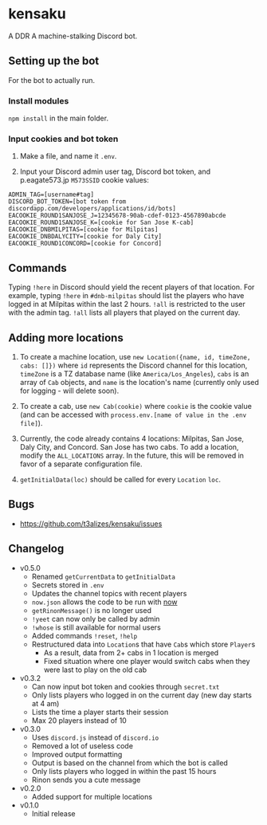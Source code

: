 # kensaku

A DDR A machine-stalking Discord bot.

## Setting up the bot

For the bot to actually run.

### Install modules

`npm install` in the main folder.

### Input cookies and bot token

1. Make a file, and name it `.env`.

2. Input your Discord admin user tag, Discord bot token, and p.eagate573.jp `M573SSID` cookie values:
```
ADMIN_TAG=[username#tag]
DISCORD_BOT_TOKEN=[bot token from discordapp.com/developers/applications/id/bots]
EACOOKIE_ROUND1SANJOSE_J=12345678-90ab-cdef-0123-4567890abcde
EACOOKIE_ROUND1SANJOSE_K=[cookie for San Jose K-cab]
EACOOKIE_DNBMILPITAS=[cookie for Milpitas]
EACOOKIE_DNBDALYCITY=[cookie for Daly City]
EACOOKIE_ROUND1CONCORD=[cookie for Concord]
```

## Commands

Typing `!here` in Discord should yield the recent players of that location. For example, typing `!here` in `#dnb-milpitas` should list the players who have logged in at Milpitas within the last 2 hours. `!all` is restricted to the user with the admin tag. `!all` lists all players that played on the current day.

## Adding more locations

1. To create a machine location, use `new Location({name, id, timeZone, cabs: []})` where `id` represents the Discord channel for this location, `timeZone` is a TZ database name (like `America/Los_Angeles`), `cabs` is an array of `Cab` objects, and `name` is the location's name (currently only used for logging - will delete soon).

2. To create a cab, use `new Cab(cookie)` where `cookie` is the cookie value (and can be accessed with `process.env.[name of value in the .env file]`).

3. Currently, the code already contains 4 locations: Milpitas, San Jose, Daly City, and Concord. San Jose has two cabs. To add a location, modify the `ALL_LOCATIONS` array. In the future, this will be removed in favor of a separate configuration file.

5. `getInitialData(loc)` should be called for every `Location` `loc`.

## Bugs
* https://github.com/t3alizes/kensaku/issues

## Changelog
* v0.5.0
  * Renamed `getCurrentData` to `getInitialData`
  * Secrets stored in `.env`
  * Updates the channel topics with recent players
  * `now.json` allows the code to be run with [now](https://zeit.co/now)
  * `getRinonMessage()` is no longer used
  * `!yeet` can now only be called by admin
  * `!whose` is still available for normal users
  * Added commands `!reset`, `!help`
  * Restructured data into `Location`s that have `Cab`s which store `Player`s
    * As a result, data from 2+ cabs in 1 location is merged
    * Fixed situation where one player would switch cabs when they were last to play on the old cab
* v0.3.2
  * Can now input bot token and cookies through `secret.txt`
  * Only lists players who logged in on the current day (new day starts at 4 am)
  * Lists the time a player starts their session
  * Max 20 players instead of 10
* v0.3.0
  * Uses `discord.js` instead of `discord.io`
  * Removed a lot of useless code
  * Improved output formatting
  * Output is based on the channel from which the bot is called
  * Only lists players who logged in within the past 15 hours
  * Rinon sends you a cute message
* v0.2.0
  * Added support for multiple locations
* v0.1.0
  * Initial release

